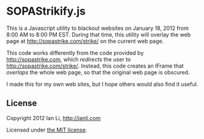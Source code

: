 SOPAStrikify.js
===============

This is a Javascript utility to blackout websites on January 18, 2012 from 8:00 AM to 8:00 PM EST. During that time, this utility will overlay the web page at http://sopastrike.com/strike/ on the current web page. 

This code works differently from the code provided by http://sopastrike.com, which _redirects_ the user to http://sopastrike.com/strike/. Instead, this code creates an IFrame that _overlaps_ the whole web page, so that the original web page is obscured.

I made this for my own web sites, but I hope others would also find it useful.

License
-------

Copyright 2012 Ian Li, http://ianli.com

Licensed under [the MIT license](http://www.opensource.org/licenses/mit-license.php).